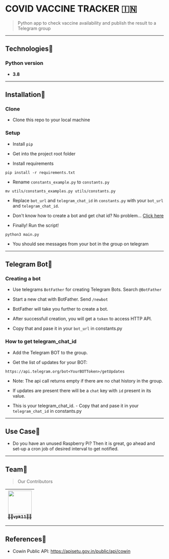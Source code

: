 # COVID VACCINE TRACKER 🇮🇳
> Python app to check vaccine availability and publish the result to a Telegram group

---

## Technologies🚀

### Python version
- **3.8**

---

## Installation🚀

### Clone
-  Clone this repo to your local machine

### Setup
- Install `pip`

- Get into the project root folder

- Install requirements
```shell
pip install -r requirements.txt
```

- Rename `constants_example.py` to `constants.py`
```shell
mv utils/constants_examples.py utils/constants.py
```

- Replace `bot_url` and `telegram_chat_id` in `constants.py` with your `bot_url` and `telegram_chat_id`. 

- Don't know how to create a bot and get chat id? No problem... [Click here](#telegram-bot)


- Finally! Run the script!
```shell
python3 main.py
```

- You should see messages from your bot in the group on telegram

---

## Telegram Bot🚀

### Creating a bot
- Use telegrams `BotFather` for creating Telegram Bots. Search `@BotFather`

- Start a new chat with BotFather. Send `/newbot`

- BotFather will take you further to create a bot.

- After successfull creation, you will get a `token` to access HTTP API.

- Copy that and pase it in your `bot_url` in constants.py

### How to get telegram_chat_id
- Add the Telegram BOT to the group.

- Get the list of updates for your BOT:
```shell
https://api.telegram.org/bot<YourBOTToken>/getUpdates
```

- Note: The api call returns empty if there are no chat history in the group.

- If updates are present there will be a `chat` key with `id` present in its value.

- This is your telegram_chat_id. - Copy that and pase it in your `telegram_chat_id` in constants.py

---

## Use Case🚀
- Do you have an unused Raspberry Pi? Then it is great, go ahead and set-up a cron job of desired interval to get notified.

---

## Team🚀
> Our Contributors

<!-- prettier-ignore -->
| [<img src="https://avatars0.githubusercontent.com/u/16625110?s=200&u=5c59d8d73ba6850e98333d0149dc84a6fc196b14&v=3" width="75px;"/><br /><sub><b>👨‍💻vpk11👨‍💻</b></sub>](https://wwww.github.com/vpk11)<br /> |
| :---: |

---

## References🚀
 - Cowin Public API: https://apisetu.gov.in/public/api/cowin

